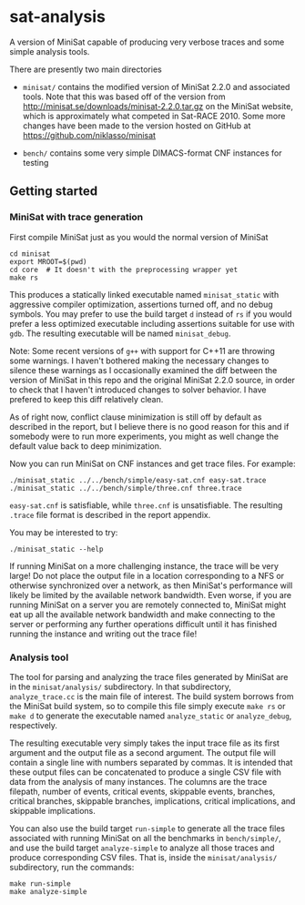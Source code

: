 # sat-analysis

A version of MiniSat capable of producing very verbose traces
and some simple analysis tools.

There are presently two main directories

* `minisat/` contains the modified version of MiniSat 2.2.0 and associated tools.
  Note that this was based off of the version from http://minisat.se/downloads/minisat-2.2.0.tar.gz
  on the MiniSat website, which is approximately what competed in Sat-RACE 2010.
  Some more changes have been made to the version hosted on GitHub at https://github.com/niklasso/minisat

* `bench/` contains some very simple DIMACS-format CNF instances for testing

## Getting started

### MiniSat with trace generation

First compile MiniSat just as you would the normal version of MiniSat

```
cd minisat
export MROOT=$(pwd)
cd core  # It doesn't with the preprocessing wrapper yet
make rs
```

This produces a statically linked executable named `minisat_static`
with aggressive compiler optimization, assertions turned off, and
no debug symbols. You may prefer to use the build target `d` instead of `rs`
if you would prefer a less optimized executable including assertions
suitable for use with `gdb`. The resulting executable will be named
`minisat_debug`.

Note: Some recent versions of `g++` with support for C++11 are throwing
some warnings. I haven't bothered making the necessary changes to
silence these warnings as I occasionally examined the diff between
the version of MiniSat in this repo and the original MiniSat 2.2.0 source,
in order to check that I haven't introduced changes to solver behavior.
I have prefered to keep this diff relatively clean.

As of right now, conflict clause minimization is still
off by default as described in the report, but I believe there
is no good reason for this and if somebody were to run more
experiments, you might as well change the default value back to deep minimization.

Now you can run MiniSat on CNF instances and get trace files. For example:
```
./minisat_static ../../bench/simple/easy-sat.cnf easy-sat.trace
./minisat_static ../../bench/simple/three.cnf three.trace
```
`easy-sat.cnf` is satisfiable, while `three.cnf` is unsatisfiable. The resulting `.trace` file format is described in the report appendix. 

You may be interested to try:
```
./minisat_static --help
```

If running MiniSat on a more challenging instance, the trace will be very large!
Do not place the output file in a location corresponding to a NFS
or otherwise synchronized over a network,
as then MiniSat's performance will likely be limited by the available network bandwidth.
Even worse, if you are running MiniSat on a server you are remotely connected to,
MiniSat might eat up all the available network bandwidth
and make connecting to the server or performing any further operations difficult
until it has finished running the instance and writing out the trace file!

### Analysis tool

The tool for parsing and analyzing the trace files generated by MiniSat are in
the `minisat/analysis/` subdirectory.
In that subdirectory,
`analyze_trace.cc` is the main file of interest.
The build system borrows from the MiniSat build system, so to compile this file
simply execute `make rs` or `make d` to generate the executable named `analyze_static` or `analyze_debug`, respectively.

The resulting executable very simply takes the input trace file as its first argument and the output file as a second argument.
The output file will contain a single line with numbers separated by commas.
It is intended that these output files can be concatenated to produce a single
CSV file with data from the analysis of many instances.
The columns are the trace filepath, number of events, critical events,
skippable events, branches, critical branches, skippable branches,
implications, critical implications, and skippable implications.

You can also use the build target `run-simple` to generate all the trace files
associated with running MiniSat on all the benchmarks in `bench/simple/`,
and use the build target `analyze-simple` to analyze all those traces and
produce corresponding CSV files.
That is, inside the `minisat/analysis/` subdirectory, run the commands:
```
make run-simple
make analyze-simple
```

